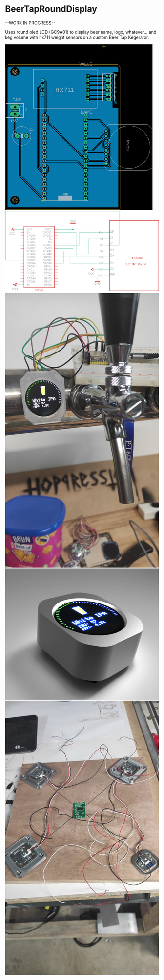 # BeerTapRoundDisplay
--WORK IN PROGRESS--

Uses round oled LCD (GC9A01) to display beer name, logo, whatever... and keg volume with hx711 weight sensors on a custom Beer Tap Kegerator.

![display](./doc/PCB.png)
![display](./doc/schema.png)
![display](./doc/IMG_20220213_194237.jpg)
![display](./doc/render1.png)
![display](./doc/IMG_20220216_224940.jpg)



